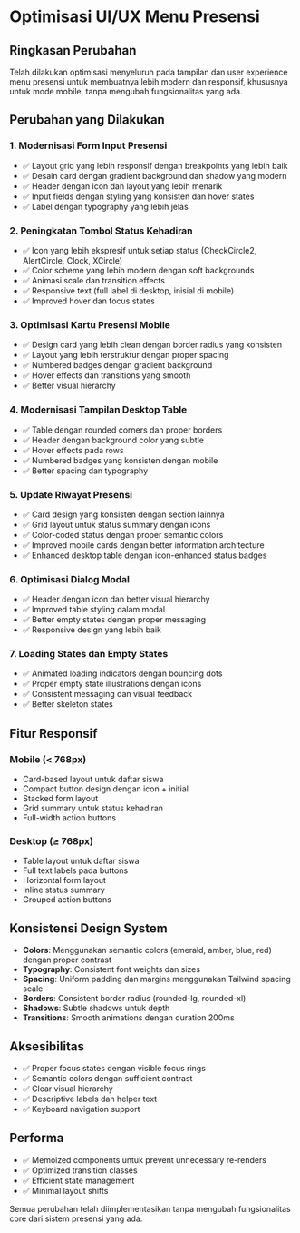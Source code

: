 # Optimisasi UI/UX Menu Presensi

## Ringkasan Perubahan

Telah dilakukan optimisasi menyeluruh pada tampilan dan user experience menu presensi untuk membuatnya lebih modern dan responsif, khususnya untuk mode mobile, tanpa mengubah fungsionalitas yang ada.

## Perubahan yang Dilakukan

### 1. **Modernisasi Form Input Presensi**
- ✅ Layout grid yang lebih responsif dengan breakpoints yang lebih baik
- ✅ Desain card dengan gradient background dan shadow yang modern
- ✅ Header dengan icon dan layout yang lebih menarik
- ✅ Input fields dengan styling yang konsisten dan hover states
- ✅ Label dengan typography yang lebih jelas

### 2. **Peningkatan Tombol Status Kehadiran**
- ✅ Icon yang lebih ekspresif untuk setiap status (CheckCircle2, AlertCircle, Clock, XCircle)
- ✅ Color scheme yang lebih modern dengan soft backgrounds
- ✅ Animasi scale dan transition effects
- ✅ Responsive text (full label di desktop, inisial di mobile)
- ✅ Improved hover dan focus states

### 3. **Optimisasi Kartu Presensi Mobile**
- ✅ Design card yang lebih clean dengan border radius yang konsisten
- ✅ Layout yang lebih terstruktur dengan proper spacing
- ✅ Numbered badges dengan gradient background
- ✅ Hover effects dan transitions yang smooth
- ✅ Better visual hierarchy

### 4. **Modernisasi Tampilan Desktop Table**
- ✅ Table dengan rounded corners dan proper borders
- ✅ Header dengan background color yang subtle
- ✅ Hover effects pada rows
- ✅ Numbered badges yang konsisten dengan mobile
- ✅ Better spacing dan typography

### 5. **Update Riwayat Presensi**
- ✅ Card design yang konsisten dengan section lainnya
- ✅ Grid layout untuk status summary dengan icons
- ✅ Color-coded status dengan proper semantic colors
- ✅ Improved mobile cards dengan better information architecture
- ✅ Enhanced desktop table dengan icon-enhanced status badges

### 6. **Optimisasi Dialog Modal**
- ✅ Header dengan icon dan better visual hierarchy
- ✅ Improved table styling dalam modal
- ✅ Better empty states dengan proper messaging
- ✅ Responsive design yang lebih baik

### 7. **Loading States dan Empty States**
- ✅ Animated loading indicators dengan bouncing dots
- ✅ Proper empty state illustrations dengan icons
- ✅ Consistent messaging dan visual feedback
- ✅ Better skeleton states

## Fitur Responsif

### Mobile (< 768px)
- Card-based layout untuk daftar siswa
- Compact button design dengan icon + initial
- Stacked form layout
- Grid summary untuk status kehadiran
- Full-width action buttons

### Desktop (≥ 768px)
- Table layout untuk daftar siswa
- Full text labels pada buttons
- Horizontal form layout
- Inline status summary
- Grouped action buttons

## Konsistensi Design System

- **Colors**: Menggunakan semantic colors (emerald, amber, blue, red) dengan proper contrast
- **Typography**: Consistent font weights dan sizes
- **Spacing**: Uniform padding dan margins menggunakan Tailwind spacing scale
- **Borders**: Consistent border radius (rounded-lg, rounded-xl)
- **Shadows**: Subtle shadows untuk depth
- **Transitions**: Smooth animations dengan duration 200ms

## Aksesibilitas

- ✅ Proper focus states dengan visible focus rings
- ✅ Semantic colors dengan sufficient contrast
- ✅ Clear visual hierarchy
- ✅ Descriptive labels dan helper text
- ✅ Keyboard navigation support

## Performa

- ✅ Memoized components untuk prevent unnecessary re-renders
- ✅ Optimized transition classes
- ✅ Efficient state management
- ✅ Minimal layout shifts

Semua perubahan telah diimplementasikan tanpa mengubah fungsionalitas core dari sistem presensi yang ada.